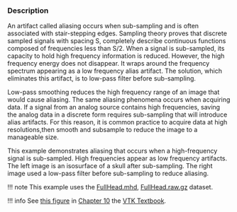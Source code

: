 ### Description

An artifact called aliasing occurs when sub-sampling and is often associated with stair-stepping edges. Sampling theory proves that discrete sampled signals with spacing S, completely describe continuous functions composed of frequencies less than S/2. When a signal is sub-sampled, its capacity to hold high frequency information is reduced. However, the high frequency energy does not disappear. It wraps around the frequency spectrum appearing as a low frequency alias artifact. The solution, which eliminates this artifact, is to low-pass filter before sub-sampling.

Low-pass smoothing reduces the high frequency range of an image that would cause aliasing. The same aliasing phenomena occurs when acquiring data. If a signal from an analog source contains high frequencies, saving the analog data in a discrete form requires sub-sampling that will introduce alias artifacts. For this reason, it is common practice to acquire data at high resolutions,then smooth and subsample to reduce the image to a manageable size.

This example demonstrates aliasing that occurs when a high-frequency signal is sub-sampled. High frequencies appear as low frequency artifacts. The left image is an isosurface of a skull after sub-sampling. The right image used a low-pass filter before sub-sampling to reduce aliasing.

!!! note
    This example uses the [FullHead.mhd](https://github.com/lorensen/VTKExamples/blob/master/src/Testing/Data/FullHead.mhd), [FullHead.raw.gz](https://github.com/lorensen/VTKExamples/blob/master/src/Testing/Data/FullHead.raw.gz) dataset.

!!! info
    See [this figure](/VTKBook/10Chapter10/#Figure%2010-5) in [Chapter 10](/VTKBook/10Chapter10) the [VTK Textbook](/VTKBook/01Chapter1).
